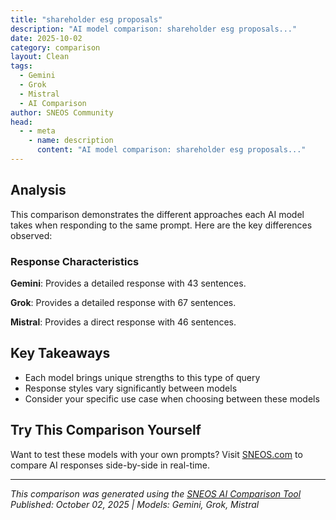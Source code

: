 ```yaml
---
title: "shareholder esg proposals"
description: "AI model comparison: shareholder esg proposals..."
date: 2025-10-02
category: comparison
layout: Clean
tags:
  - Gemini
  - Grok
  - Mistral
  - AI Comparison
author: SNEOS Community
head:
  - - meta
    - name: description
      content: "AI model comparison: shareholder esg proposals..."
---
```


<ChatComparison
  title="shareholder esg proposals"
  prompt="shareholder esg proposals"
  :responses='{"Gemini": "Shareholder ESG proposals are formal suggestions submitted by shareholders to a company\u0027s management for consideration and a vote at the company\u0027s annual general meeting (AGM). These proposals address **Environmental, Social, and Governance (ESG) issues** and aim to influence company policies and practices in areas like:\n\n* **Environmental:** Climate change, carbon emissions, renewable energy, deforestation, pollution, water usage, biodiversity.\n* **Social:** Human rights, labor standards, diversity and inclusion, supply chain management, community relations, data privacy, product safety.\n* **Governance:** Board diversity, executive compensation, shareholder rights, lobbying and political contributions, corporate ethics.\n\n**Key Aspects of Shareholder ESG Proposals:**\n\n* **Shareholder Requirements:** Shareholders must meet certain ownership thresholds (e.g., holding a minimum amount of stock for a certain period) to be eligible to submit proposals. In the US, for example, SEC Rule 14a-8 outlines these requirements.\n* **Proposal Process:** Shareholders submit their proposals well in advance of the AGM. The company\u0027s management reviews the proposals, often seeking legal counsel to assess their compliance with securities regulations. The company then includes the proposals in its proxy statement, along with management\u0027s recommendation (for or against).\n* **Proxy Voting:** Shareholders vote on the proposals during the AGM, either in person or by proxy. The votes are tallied, and the outcome is announced.\n* **Non-Binding Nature:** Even if a proposal receives majority support, it is typically non-binding. This means that the company\u0027s management is not legally obligated to implement the proposal. However, strong shareholder support can exert significant pressure on the company to take action.\n* **Withdrawal:** Shareholders may withdraw their proposals if they reach an agreement with the company or feel they have achieved their goals. Companies sometimes engage in dialogue with proponents to address their concerns, which can lead to a withdrawal.\n* **SEC Oversight:** The Securities and Exchange Commission (SEC) plays a role in overseeing the shareholder proposal process, including providing guidance on eligibility requirements and permissible exclusions.\n\n**Reasons Shareholders Submit ESG Proposals:**\n\n* **Influence Company Behavior:** Shareholders believe that ESG issues are financially material and/or ethically important. They submit proposals to push companies to adopt more sustainable and responsible business practices.\n* **Enhance Long-Term Value:** Shareholders argue that strong ESG performance can lead to better financial performance, reduced risks, and increased long-term shareholder value.\n* **Raise Awareness:** Proposals can draw attention to specific ESG concerns, both within the company and among the broader investment community.\n* **Promote Transparency and Accountability:** Shareholders may seek increased disclosure on ESG-related risks and opportunities, as well as greater accountability for the company\u0027s performance.\n* **Drive Social Change:** Some shareholders are motivated by a desire to promote broader social or environmental goals through their investments.\n\n**Examples of Common ESG Proposal Topics:**\n\n* **Climate Risk Disclosure:** Requesting companies to disclose their greenhouse gas emissions, climate-related risks, and strategies for transitioning to a low-carbon economy.\n* **Board Diversity:** Seeking greater representation of women and underrepresented minorities on the board of directors.\n* **Executive Compensation:** Linking executive pay to ESG performance metrics.\n* **Human Rights Due Diligence:** Calling for companies to conduct thorough human rights due diligence in their supply chains.\n* **Political Spending Transparency:** Requesting disclosure of corporate lobbying and political contributions.\n* **Say on Climate:** Giving shareholders an advisory vote on the company\u0027s climate action plan.\n\n**Impact of Shareholder ESG Proposals:**\n\n* **Increased Corporate Attention to ESG:** The increasing number and visibility of shareholder ESG proposals have raised awareness of ESG issues within corporate boardrooms and management teams.\n* **Improved ESG Disclosure:** Companies are increasingly disclosing more information about their ESG performance, in response to shareholder pressure and regulatory changes.\n* **Changes in Corporate Policies and Practices:** While non-binding, successful ESG proposals can lead to changes in company policies and practices, particularly when they receive strong shareholder support.\n* **Dialogue and Engagement:** The shareholder proposal process often leads to dialogue and engagement between companies and shareholders, which can foster a better understanding of ESG issues and potential solutions.\n\n**Arguments Against Shareholder ESG Proposals:**\n\n* **Micromanagement:** Critics argue that shareholder proposals can be a form of micromanagement, interfering with management\u0027s ability to run the company effectively.\n* **Cost and Resources:** Companies may argue that responding to and implementing shareholder proposals can be costly and time-consuming, diverting resources from other priorities.\n* **Lack of Expertise:** Some argue that shareholders may lack the expertise to make informed decisions on complex ESG issues.\n* **Focus on Short-Term Gains:** Critics claim that ESG proposals can focus on short-term gains at the expense of long-term value creation.\n* **Redundancy:** Some proposals may be deemed redundant if the company is already adequately addressing the concerns raised.\n\n**Tracking and Analyzing Shareholder ESG Proposals:**\n\nSeveral organizations and data providers track and analyze shareholder ESG proposals, providing insights into trends, voting results, and company responses. Some notable resources include:\n\n* **ISS (Institutional Shareholder Services)**\n* **Glass Lewis**\n* **As You Sow**\n* **Ceres**\n* **Proxy Insight**\n\n**In summary, shareholder ESG proposals are a valuable tool for shareholders to engage with companies on important environmental, social, and governance issues. While not always binding, they can exert significant influence on corporate behavior and contribute to a more sustainable and responsible business world.**\n", "Grok": "Shareholder ESG (Environmental, Social, and Governance) proposals are resolutions submitted by shareholders of a company for consideration at the company\u0027s annual general meeting (AGM) or special meetings. These proposals typically focus on issues related to sustainability, corporate responsibility, and ethical governance practices, reflecting growing investor interest in how companies manage risks and opportunities associated with ESG factors. Here\u0027s a detailed overview of shareholder ESG proposals:\n\n### **What Are Shareholder ESG Proposals?**\n- **Definition**: These are formal requests or recommendations made by shareholders (often institutional investors like pension funds, asset managers, or activist groups) to influence a company\u0027s policies, practices, or disclosures related to environmental, social, or governance issues.\n- **Purpose**: To push companies toward adopting sustainable practices, improving transparency, addressing climate change, promoting diversity, ensuring ethical governance, or aligning with long-term stakeholder interests.\n- **Examples of Topics**:\n - **Environmental**: Climate change mitigation (e.g., reducing greenhouse gas emissions, adopting renewable energy), biodiversity protection, or waste management.\n - **Social**: Labor rights, diversity and inclusion on boards or in the workforce, community impact, or health and safety standards.\n - **Governance**: Executive compensation tied to ESG performance, board independence, shareholder rights, or anti-corruption policies.\n\n### **How Do Shareholder ESG Proposals Work?**\n1. **Submission**: Shareholders who meet specific ownership thresholds (e.g., holding a certain percentage of shares or a minimum value of stock for a specific period, as defined by regulations like the U.S. SEC Rule 14a-8) can submit proposals for inclusion in the company\u2019s proxy statement.\n2. **Inclusion in Proxy Statement**: If the proposal meets regulatory criteria and is not excluded by the company (with regulatory approval), it is included in the proxy materials sent to shareholders before the AGM.\n3. **Voting**: Shareholders vote on the proposal during the meeting. While most ESG proposals are non-binding (advisory), a strong vote in favor can pressure management to act.\n4. **Outcome**: Even if a proposal does not pass, strong support often signals to management and the board that investors prioritize the issue, sometimes leading to voluntary changes or negotiations with shareholders.\n\n### **Trends in Shareholder ESG Proposals**\n- **Growing Popularity**: Over the past decade, the number of ESG-related shareholder proposals has increased significantly, driven by growing awareness of sustainability and the financial materiality of ESG risks.\n- **Institutional Investor Support**: Major asset managers like BlackRock, Vanguard, and State Street have increasingly supported ESG proposals, especially on climate change and diversity, reflecting their fiduciary duty to manage long-term risks.\n- **Focus Areas in Recent Years**:\n - Climate change and net-zero commitments (e.g., disclosing Scope 1, 2, and 3 emissions).\n - Board diversity and gender/racial equity.\n - Political spending and lobbying transparency.\n - Human rights and supply chain ethics.\n- **Geographic Variations**: ESG proposals are most common in the U.S., but they are also growing in Europe (influenced by stricter regulations like the EU Sustainable Finance Disclosure Regulation) and other regions.\n\n### **Challenges and Controversies**\n- **Company Resistance**: Many companies challenge ESG proposals, seeking to exclude them from proxy statements by arguing they are irrelevant, micromanage operations, or duplicate existing efforts. The U.S. Securities and Exchange Commission (SEC) often mediates these disputes.\n- **Non-Binding Nature**: Since most proposals are advisory, companies are not legally required to implement them, even if they receive majority support.\n- **Greenwashing Concerns**: Some critics argue that companies may adopt superficial ESG policies to appease shareholders without making meaningful changes.\n- **Backlash Against ESG**: In some regions, particularly the U.S., there is growing political and corporate pushback against ESG initiatives, with claims that they prioritize ideology over financial returns.\n\n### **Recent Developments (as of 2023)**\n- **SEC Rule Changes**: In 2021, the SEC made it harder for companies to exclude shareholder proposals, lowering the thresholds for resubmission and clarifying criteria. However, there have been ongoing debates about reversing or modifying these rules under different administrations.\n- **Record Voting Support**: According to data from organizations like Proxy Preview and As You Sow, ESG proposals, particularly on climate and diversity, have seen record levels of support in recent years, with some achieving majority votes.\n- **Engagement Over Proposals**: Many shareholders now engage directly with companies to negotiate ESG commitments, reducing the need for formal proposals. This \u0022behind-the-scenes\u0022 dialogue is becoming a key trend.\n\n### **Why Are ESG Proposals Important?**\n- **Risk Management**: ESG factors can impact a company\u2019s long-term financial performance (e.g., regulatory fines for environmental violations or reputational damage from poor labor practices).\n- **Stakeholder Expectations**: Investors, customers, employees, and regulators increasingly expect companies to address ESG issues.\n- **Market Influence**: Strong shareholder support for ESG proposals can drive industry-wide change, as seen with major oil companies adopting climate goals after investor pressure.\n\n### **Key Resources for Tracking ESG Proposals**\n- **Proxy Preview**: Annual reports on shareholder resolutions in the U.S., often published by As You Sow, Ceres, and the Interfaith Center on Corporate Responsibility (ICCR).\n- **Ceres**: Focuses on sustainability and tracks climate-related proposals.\n- **ShareAction**: A UK-based organization advocating for responsible investment and shareholder activism.\n- **ISS and Glass Lewis**: Proxy advisory firms that influence voting by providing recommendations on ESG proposals.\n\n### **Conclusion**\nShareholder ESG proposals are a powerful tool for investors to influence corporate behavior on critical environmental, social, and governance issues. While they face challenges like company resistance and political backlash, their growing support signals a broader shift toward sustainable and responsible business practices. For companies, engaging with shareholders on ESG concerns is becoming essential to maintain investor trust and mitigate long-term risks. If you\u0027d like specific data, case studies (e.g., ExxonMobil\u0027s 2021 board changes due to shareholder activism), or details on a particular region or issue, let me know!", "Mistral": "Shareholder ESG (Environmental, Social, and Governance) proposals are formal requests submitted by shareholders to a company\u0027s management or board of directors, typically aimed at influencing the company\u0027s policies and practices related to environmental, social, and governance issues. These proposals are often voted on at the company\u0027s annual general meeting (AGM). Here are some key aspects of shareholder ESG proposals:\n\n### Types of ESG Proposals\n\n1. **Environmental Proposals**:\n - **Climate Change**: Proposals may ask for disclosure of greenhouse gas emissions, setting of emission reduction targets, or adoption of renewable energy sources.\n - **Resource Management**: Proposals may focus on sustainable resource use, waste reduction, and water management.\n - **Biodiversity**: Proposals may address the impact of the company\u0027s operations on biodiversity and ecosystems.\n\n2. **Social Proposals**:\n - **Labor Practices**: Proposals may address issues such as fair wages, worker safety, and labor rights.\n - **Human Rights**: Proposals may call for policies to ensure the company respects human rights in its operations and supply chain.\n - **Community Impact**: Proposals may focus on the company\u0027s impact on local communities, including issues like community engagement and social responsibility.\n\n3. **Governance Proposals**:\n - **Board Diversity**: Proposals may advocate for greater diversity on the board of directors, including gender and racial diversity.\n - **Executive Compensation**: Proposals may address issues related to executive pay, including transparency and alignment with long-term company performance.\n - **Ethics and Compliance**: Proposals may call for stronger ethics policies, anti-corruption measures, and compliance programs.\n\n### Process of Submitting ESG Proposals\n\n1. **Eligibility**: Shareholders must meet certain criteria to submit a proposal, such as owning a minimum number of shares for a specified period.\n2. **Drafting the Proposal**: The proposal must be clearly written and address a specific ESG issue. It should include a resolution and supporting statement.\n3. **Submission**: The proposal is submitted to the company\u0027s management or board of directors. The company may then decide to include the proposal in the proxy statement for a shareholder vote.\n4. **Voting**: Shareholders vote on the proposal at the AGM. The outcome of the vote determines whether the company will adopt the proposed changes.\n\n### Impact and Outcomes\n\n1. **Adoption**: If a proposal receives sufficient support, the company may adopt the proposed changes.\n2. **Negotiation**: Sometimes, the company may engage in negotiations with the proposing shareholders to reach a compromise.\n3. **Withdrawal**: Proposals may be withdrawn if the company agrees to take certain actions or if the proposing shareholders decide not to pursue the issue further.\n4. **Legal Challenges**: In some cases, proposals may face legal challenges, particularly if they are deemed to be outside the scope of shareholder rights or if they conflict with existing regulations.\n\n### Examples of ESG Proposals\n\n1. **Climate Change Disclosure**: A proposal asking a company to disclose its greenhouse gas emissions and set reduction targets.\n2. **Board Diversity**: A proposal calling for the company to increase the diversity of its board of directors.\n3. **Human Rights Policy**: A proposal requesting the company to adopt a comprehensive human rights policy.\n\n### Benefits and Challenges\n\n**Benefits**:\n- **Transparency**: ESG proposals can increase transparency and accountability.\n- **Risk Management**: Addressing ESG issues can help mitigate long-term risks.\n- **Reputation**: Companies that address ESG issues may enhance their reputation and attract socially responsible investors.\n\n**Challenges**:\n- **Cost**: Implementing ESG proposals can be costly.\n- **Resistance**: Management and boards may resist changes that they perceive as burdensome or unnecessary.\n- **Complexity**: ESG issues are often complex and may require significant expertise to address effectively.\n\nShareholder ESG proposals are an important tool for investors to influence corporate behavior and promote sustainable and responsible business practices."}' 
  published-date="02:21"
/>

## Analysis

This comparison demonstrates the different approaches each AI model takes when responding to the same prompt. Here are the key differences observed:

### Response Characteristics

**Gemini**: Provides a detailed response with 43 sentences. 

**Grok**: Provides a detailed response with 67 sentences. 

**Mistral**: Provides a direct response with 46 sentences. 

## Key Takeaways

- Each model brings unique strengths to this type of query
- Response styles vary significantly between models
- Consider your specific use case when choosing between these models

## Try This Comparison Yourself

Want to test these models with your own prompts? Visit [SNEOS.com](https://sneos.com) to compare AI responses side-by-side in real-time.

---

*This comparison was generated using the [SNEOS AI Comparison Tool](https://sneos.com)*
*Published: October 02, 2025 | Models: Gemini, Grok, Mistral*

